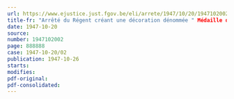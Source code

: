 ```yaml
---
url: https://www.ejustice.just.fgov.be/eli/arrete/1947/10/20/1947102002/justel
title-fr: "Arrêté du Régent créant une décoration dénommée " Médaille du Prisonnier de Guerre 1940-1945 ""
date: 1947-10-20
source:
number: 1947102002
page: 888888
case: 1947-10-20/02
publication: 1947-10-26
starts:
modifies:
pdf-original:
pdf-consolidated:
---
```


